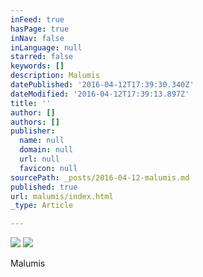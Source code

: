 ```yaml
---
inFeed: true
hasPage: true
inNav: false
inLanguage: null
starred: false
keywords: []
description: Malumis
datePublished: '2016-04-12T17:39:30.340Z'
dateModified: '2016-04-12T17:39:13.897Z'
title: ''
author: []
authors: []
publisher:
  name: null
  domain: null
  url: null
  favicon: null
sourcePath: _posts/2016-04-12-malumis.md
published: true
url: malumis/index.html
_type: Article

---
```

![](https://the-grid-user-content.s3-us-west-2.amazonaws.com/9df46819-ac03-4f29-948f-baf33d63a6a9.jpg)
![](https://the-grid-user-content.s3-us-west-2.amazonaws.com/05004c61-15fe-44f5-b1b7-a28899f25392.jpg)

Malumis